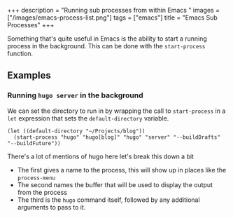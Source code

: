+++
description = "Running sub processes from within Emacs "
images = ["/images/emacs-process-list.png"]
tags = ["emacs"]
title = "Emacs Sub Processes"
+++

Something that's quite useful in Emacs is the ability to start a running process
in the background. This can be done with the `start-process` function.


## Examples

### Running `hugo server` in the background

We can set the directory to run in by wrapping the call to `start-process` in a
`let` expression that sets the `default-directory` variable.

``` elisp
(let ((default-directory "~/Projects/blog"))
  (start-process "hugo" "hugo[blog]" "hugo" "server" "--buildDrafts" "--buildFuture"))
```

There's a lot of mentions of hugo here let's break this down a bit

- The first gives a name to the process, this will show up in places like the
  `process-menu`
- The second names the buffer that will be used to display the output from the
  process
- The third is the `hugo` command itself, followed by any additional arguments
  to pass to it.

